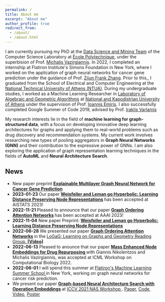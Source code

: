 ```yaml
---
permalink: /
title: About me
excerpt: "About me"
author_profile: true
redirect_from: 
  - /about/
  - /about.html
---
```

 
I am currently pursuing my PhD at the [Data Science and Mining Team](http://www.lix.polytechnique.fr/dascim/) of the Computer Science Laboratory at [École Polytechnique](https://www.polytechnique.edu/en), under the superbision of Prof. [Michalis Vazirgiannis](http://www.lix.polytechnique.fr/~mvazirg/). In 2022, I completed an internship at Flatiron Institute's Simons Foundation in New York, where I worked on the application of graph neural networks for cancer gene prediction under the guidance of Prof. [Zijun Frank Zhang](https://scholar.google.com/citations?user=YDl3mfgAAAAJ&hl=en).
Prior to this,, I graduated from the School of Electrical and Computer Engineering at the [National Technical University of Athens (NTUA)](https://www.ece.ntua.gr/en). During my undergraduate studies, I worked as a Machine Learning Researcher in [Laboratory of Algebraic and
Geometric Algorithms](http://erga.di.uoa.gr/) at [National and Kapodistrian University of Athens](https://www.di.uoa.gr/en) under the supervision of  Prof. [Ioannis Emiris](https://scholar.google.gr/citations?user=ZK6y-cIAAAAJ&hl=en). I also successfully completed Google Summer of Code 2019, advised by Prof. [Iraklis Varlamis](https://scholar.google.gr/citations?user=SUyTkTAAAAAJ&hl=en)

My research interests lie in the field of <strong>machine learning for graph-structured data</strong>, with a focus on developing innovative deep learning architectures for graphs and applying them to real-world problems such as drug discovery and recommendation systems. My current work involves researching new types of pooling aggregators in <strong>Graph Neural Networks (GNN)</strong> and their contribution to the expressive power of GNNs.
I am also exploring the application of graph representation learning techniques in the fields of <strong>AutoML</strong> and <strong>Neural Architecture Search</strong>.


<h2> News </h2>
<ul>
  <li> New paper preprint <strong><a href="https://arxiv.org/pdf/2301.08831.pdf">Explainable Multilayer Graph Neural Network for Cancer Gene Prediction</a> </strong>  </li>
  <li> <strong> 2023-01-23 </strong> Our paper <strong><a href="https://michailchatzianastasis.github.io/publication/wlhn">Weisfeiler and Leman go Hyperbolic: Learning Distance Preserving Node Representations</a> </strong> has been accepted at AISTATS 2023!
  <li> <strong> 2022-11-21 </strong> Pleased to announce that our paper <strong><a href="https://michailchatzianastasis.github.io/publication/goat">Graph Ordering Attention Networks</a> </strong> has been accepted at AAAI 2023!
  <li>
  <strong>2022-11-04</strong> New paper Preprint: <strong><a href="https://michailchatzianastasis.github.io/publication/wlhn">Weisfeiler and Leman go Hyperbolic: Learning Distance Preserving Node
Representations</a> </strong> 
  </li>
  <li> <strong> 2022-06-28 </strong> We presented our paper <strong><a href="https://michailchatzianastasis.github.io/publication/goat">Graph Ordering Attention Networks</a> </strong> in the <a href="https://hannes-stark.com/logag-reading-group">LoGaG: Learning on Graphs and Geometry Reading Group. </a> <strong> <a href="https://www.youtube.com/watch?v=9CJs5TL-CSs">[Video]</a> </strong>

  <li> <strong> 2022-06-13</strong> Pleased to anounce that our paper <strong> <a href="https://www.biorxiv.org/content/10.1101/2022.06.22.497214v1"> Mass Enhanced Node Embeddings for Drug Repurposing 
  </a> </strong> with Giannis Nikolentzos and Michalis Vazirgiannis, was accepted at ICML Workshop on Computational Biology 2022. 
  <li> <strong>2022-06-01</strong> I will spend this summer at <a href="https://www.simonsfoundation.org/grant/2022-flatiron-machine-learning-x-science-summer-school/"> Flatiron's Machine Learning Summer School </a> in New York, working on graph neural networks for cancer risk prediction.
  <li>We present our paper <strong><a href="https://michailchatzianastasis.github.io/publication/operation_embeddings_for_nas">Graph-based Neural Architecture Search with Operation Embeddings</a> </strong>  at <a href="https://neural-architecture-ppf.github.io/">ICCV 2021 NAS Workshop </a>. 
  <a href="https://arxiv.org/abs/2105.04885">Paper</a>, <a href="https://github.com/MichailChatzianastasis/Graph-based_NAS_with_Operation_Embeddings">Code</a>,  <a href="https://www.youtube.com/watch?v=-rZ4tpNvL6s&t=1s">Video</a>, <a href="https://github.com/MichailChatzianastasis/Graph-based_NAS_with_Operation_Embeddings/blob/master/ Graph_based_neural_architecture_search_with_operation_embeddings_ICCV.pdf">Poster</a> 
  </li>


